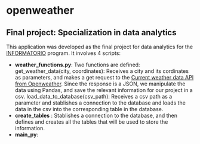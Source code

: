 # openweather
## Final project: Specialization in data analytics
This application was developed as the final project for data analytics for the [INFORMATORIO](https://empleo.chaco.gob.ar/informatorio#/) program.
It involves 4 scripts:
- **weather_functions.py**: Two functions are defined:
get_weather_data(city, coordinates): Receives a city and its cordinates as parameters, and makes a get request to
the [Current weather data API from Openweather](https://openweathermap.org/current). Since the response is a JSON, we manipulate the data using Pandas, and save the relevant
information for our project in a csv.
load_data_to_database(csv_path): Receives a csv path as a parameter and stablishes a connection to the database and loads the data in the csv into the corresponding table in the
 database.
- **create_tables** : Stablishes a connection to the database, and then defines and creates all the tables  that will be used to store the information.
- **main_py**:
